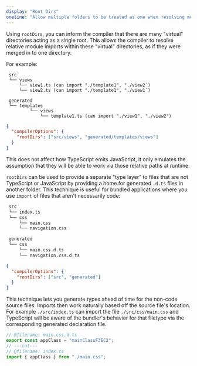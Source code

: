 ```yaml
---
display: "Root Dirs"
oneline: "Allow multiple folders to be treated as one when resolving modules."
---
```


Using `rootDirs`, you can inform the compiler that there are many "virtual" directories acting as a single root.
This allows the compiler to resolve relative module imports within these "virtual" directories, as if they were merged in to one directory.

For example:

```
 src
 └── views
     └── view1.ts (can import "./template1", "./view2`)
     └── view2.ts (can import "./template1", "./view1`)

 generated
 └── templates
         └── views
             └── template1.ts (can import "./view1", "./view2")
```

```json tsconfig
{
  "compilerOptions": {
    "rootDirs": ["src/views", "generated/templates/views"]
  }
}
```

This does not affect how TypeScript emits JavaScript, it only emulates the assumption that they will be able to
work via those relative paths at runtime.

`rootDirs` can be used to provide a separate "type layer" to files that are not TypeScript or JavaScript by providing a home for generated `.d.ts` files in another folder. This technique is useful for bundled applications where you use `import` of files that aren't necessarily code:

```sh
 src
 └── index.ts
 └── css
     └── main.css
     └── navigation.css

 generated
 └── css
     └── main.css.d.ts
     └── navigation.css.d.ts
```

```json tsconfig
{
  "compilerOptions": {
    "rootDirs": ["src", "generated"]
  }
}
```

This technique lets you generate types ahead of time for the non-code source files. Imports then work naturally based off the source file's location.
For example `./src/index.ts` can import the file `./src/css/main.css` and TypeScript will be aware of the bundler's behavior for that filetype via the corresponding generated declaration file.

```ts twoslash
// @filename: main.css.d.ts
export const appClass = "mainClassF3EC2";
// ---cut---
// @filename: index.ts
import { appClass } from "./main.css";
```
